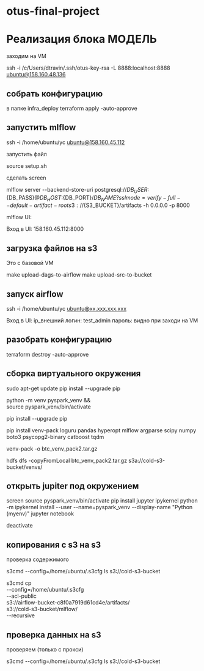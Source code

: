 # otus-final-project

# Реализация блока МОДЕЛЬ

заходим на VM

ssh -i /c/Users/dtravin/.ssh/otus-key-rsa -L 8888:localhost:8888 ubuntu@158.160.48.136

## собрать конфигурацию
в папке infra_deploy
terraform apply -auto-approve

## запустить mlflow

ssh -i /home/ubuntu/yc ubuntu@158.160.45.112

запустить файл

source setup.sh

сделать screen

mlflow server --backend-store-uri postgresql://${DB_USER}:${DB_PASS}@${DB_HOST}:${DB_PORT}/${DB_NAME}?sslmode=verify-full --default-artifact-root s3://${S3_BUCKET}/artifacts -h 0.0.0.0 -p 8000

mlflow UI:

Вход в UI: 158.160.45.112:8000

## загрузка файлов на s3

Это с базовой VM

make upload-dags-to-airflow
make upload-src-to-bucket

## запуск airflow

ssh -i /home/ubuntu/yc ubuntu@xx.xxx.xxx.xxx

Вход в UI: ip_внешний
логин: test_admin
пароль: видно при заходи на VM

## разобрать конфигурацию
terraform destroy -auto-approve


## сборка виртуального окружения

sudo apt-get update
pip install --upgrade pip

python -m venv pyspark_venv && \
source pyspark_venv/bin/activate

pip install --upgrade pip

pip install venv-pack loguru pandas hyperopt mlflow argparse scipy numpy boto3 psycopg2-binary catboost tqdm

venv-pack -o btc_venv_pack2.tar.gz

hdfs dfs -copyFromLocal btc_venv_pack2.tar.gz s3a://cold-s3-bucket/venvs/

## открыть jupiter под окружением

sсreen
source pyspark_venv/bin/activate
pip install jupyter ipykernel
python -m ipykernel install --user --name=pyspark_venv --display-name "Python (myenv)"
jupyter notebook


deactivate


## копирования с s3 на s3

проверка содержимого

s3cmd --config=/home/ubuntu/.s3cfg ls s3://cold-s3-bucket

s3cmd cp \
    --config=/home/ubuntu/.s3cfg \
    --acl-public \
    s3://airflow-bucket-c8f0a7919d61cd4e/artifacts/ \
    s3://cold-s3-bucket/mlflow/ \
    --recursive

## проверка данных на s3

проверяем (только с прокси)

s3cmd --config=/home/ubuntu/.s3cfg ls s3://cold-s3-bucket
